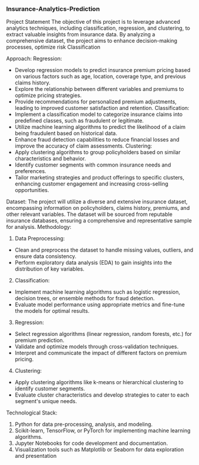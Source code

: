 ### Insurance-Analytics-Prediction ###

Project Statement
The objective of this project is to leverage advanced analytics techniques, including
classification, regression, and clustering, to extract valuable insights from insurance data. By
analyzing a comprehensive dataset, the project aims to enhance decision-making processes,
optimize risk Classification


Approach:
Regression:
- Develop regression models to predict insurance premium pricing based on various factors such as
age, location, coverage type, and previous claims history.
- Explore the relationship between different variables and premiums to optimize pricing strategies.
- Provide recommendations for personalized premium adjustments, leading to improved customer
satisfaction and retention.
Classification:
- Implement a classification model to categorize insurance claims into predefined classes, such as
fraudulent or legitimate.
- Utilize machine learning algorithms to predict the likelihood of a claim being fraudulent based on
historical data.
- Enhance fraud detection capabilities to reduce financial losses and improve the accuracy of claim
assessments.
Clustering:
- Apply clustering algorithms to group policyholders based on similar characteristics and behavior.
- Identify customer segments with common insurance needs and preferences.
- Tailor marketing strategies and product offerings to specific clusters, enhancing customer
engagement and increasing cross-selling opportunities.


Dataset:
The project will utilize a diverse and extensive insurance dataset, encompassing information on
policyholders, claims history, premiums, and other relevant variables. The dataset will be sourced
from reputable insurance databases, ensuring a comprehensive and representative sample for
analysis.
Methodology:
1. Data Preprocessing:
- Clean and preprocess the dataset to handle missing values, outliers, and ensure data consistency.
- Perform exploratory data analysis (EDA) to gain insights into the distribution of key variables.
2. Classification:
- Implement machine learning algorithms such as logistic regression, decision trees, or ensemble
methods for fraud detection.
- Evaluate model performance using appropriate metrics and fine-tune the models for optimal
results.
3. Regression:
- Select regression algorithms (linear regression, random forests, etc.) for premium prediction.
- Validate and optimize models through cross-validation techniques.
- Interpret and communicate the impact of different factors on premium pricing.
4. Clustering:
- Apply clustering algorithms like k-means or hierarchical clustering to identify customer segments.
- Evaluate cluster characteristics and develop strategies to cater to each segment's unique needs.

  
Technological Stack:
1. Python for data pre-processing, analysis, and modeling.
2. Scikit-learn, TensorFlow, or PyTorch for implementing machine learning algorithms.
3. Jupyter Notebooks for code development and documentation.
4. Visualization tools such as Matplotlib or Seaborn for data exploration and
presentation
